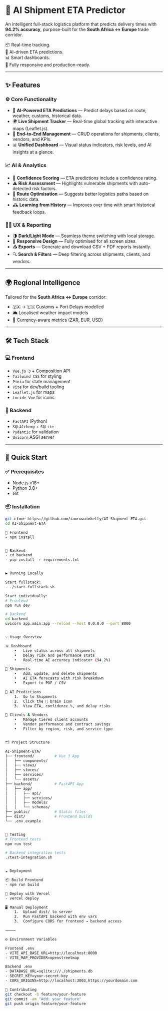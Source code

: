 # 🚢 AI Shipment ETA Predictor

An intelligent full-stack logistics platform that predicts delivery times with **94.2% accuracy**, purpose-built for the **South Africa ↔ Europe** trade corridor.

📦 Real-time tracking.  
🧠 AI-driven ETA predictions.  
📊 Smart dashboards.  
🔐 Fully responsive and production-ready.

---

## ✨ Features

### ⚙️ Core Functionality
- 🧠 **AI-Powered ETA Predictions** — Predict delays based on route, weather, customs, historical data.
- 🌍 **Live Shipment Tracker** — Real-time global tracking with interactive maps (Leaflet.js).
- 🔧 **End-to-End Management** — CRUD operations for shipments, clients, vendors, and KPIs.
- 📊 **Unified Dashboard** — Visual status indicators, risk levels, and AI insights at a glance.

### 📈 AI & Analytics
- 🎯 **Confidence Scoring** — ETA predictions include a confidence rating.
- ⚠️ **Risk Assessment** — Highlights vulnerable shipments with auto-detected risk factors.
- 🧭 **Route Optimisation** — Suggests better logistics paths based on historic data.
- 🕰 **Learning from History** — Improves over time with smart historical feedback loops.

### 🧑‍💼 UX & Reporting
- 🌗 **Dark/Light Mode** — Seamless theme switching with local storage.
- 📱 **Responsive Design** — Fully optimised for all screen sizes.
- 📤 **Exports** — Generate and download CSV + PDF reports instantly.
- 🔍 **Search & Filters** — Deep filtering across shipments, clients, and vendors.

---

## 🌍 Regional Intelligence

Tailored for the **South Africa ↔ Europe** corridor:

- 🇿🇦 → 🇪🇺 Customs + Port Delays modelled
- 🌦 Localised weather impact models
- 💱 Currency-aware metrics (ZAR, EUR, USD)

---

## 🛠 Tech Stack

### 💻 Frontend
- `Vue.js 3` + Composition API
- `Tailwind CSS` for styling
- `Pinia` for state management
- `Vite` for dev/build tooling
- `Leaflet.js` for maps
- `Lucide Vue` for icons

### 🧠 Backend
- `FastAPI` (Python)
- `SQLAlchemy` + `SQLite`
- `Pydantic` for validation
- `Uvicorn` ASGI server

---

## 🚀 Quick Start

### ✅ Prerequisites
- Node.js v18+
- Python 3.8+
- Git

### 📦 Installation

```bash
git clone https://github.com/iamruwainkelly/AI-Shipment-ETA.git
cd AI-Shipment-ETA

🔧 Frontend
- npm install


🐍 Backend
- cd backend
- pip install -r requirements.txt


▶️ Running Locally

Start fullstack:
- ./start-fullstack.sh

Start individually:
# Frontend
npm run dev

# Backend
cd backend
uvicorn app.main:app --reload --host 0.0.0.0 --port 8000


💡 Usage Overview

📊 Dashboard
	•	Live status across all shipments
	•	Delay risk and performance stats
	•	Real-time AI accuracy indicator (94.2%)

🚚 Shipments
	•	Add, update, and delete shipments
	•	AI ETA forecasts with risk breakdown
	•	Export to PDF / CSV

🧠 AI Predictions
	1.	Go to Shipments
	2.	Click the 🤖 brain icon
	3.	View ETA, confidence %, and delay risks

👥 Clients & Vendors
	•	Manage tiered client accounts
	•	Vendor performance and contract savings
	•	Filter by region, risk, and service type


🗂 Project Structure

AI-Shipment-ETA/
├── frontend/         # Vue 3 App
│   ├── components/
│   ├── views/
│   ├── stores/
│   ├── services/
│   └── assets/
├── backend/          # FastAPI App
│   ├── app/
│   │   ├── api/
│   │   ├── services/
│   │   ├── models/
│   │   └── schemas/
├── public/           # Static files
├── dist/             # Frontend builds
└── .env.example


🧪 Testing
# Frontend tests
npm run test

# Backend integration tests
./test-integration.sh


☁️ Deployment

📦 Build Frontend
- npm run build

🔄 Deploy with Vercel
- vercel deploy

🖥 Manual Deployment
	1.	Upload dist/ to server
	2.	Run FastAPI backend with env vars
	3.	Configure CORS for frontend → backend access

⸻

⚙️ Environment Variables

Frontend .env
- VITE_API_BASE_URL=http://localhost:8000
- VITE_MAP_PROVIDER=openstreetmap

Backend .env
- DATABASE_URL=sqlite:///./shipments.db
- SECRET_KEY=your-secret-key
- CORS_ORIGINS=http://localhost:3003,https://yourdomain.com

🤝 Contributing
git checkout -b feature/your-feature
git commit -am "Add: your feature"
git push origin feature/your-feature



















































































